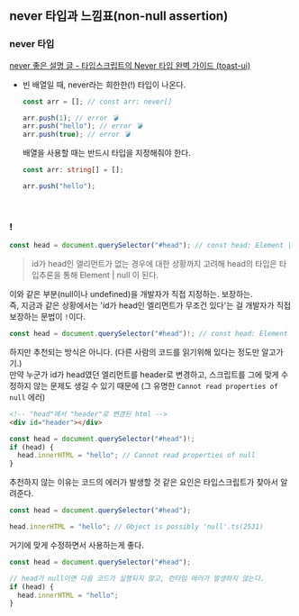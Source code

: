 ## never 타입과 느낌표(non-null assertion)

### never 타입

[never 좋은 설명 글 - 타입스크립트의 Never 타입 완벽 가이드 (toast-ui)](https://ui.toast.com/weekly-pick/ko_20220323)

- 빈 배열일 때, never라는 희한한(!) 타입이 나온다.

  ```ts
  const arr = []; // const arr: never[]

  arr.push(1); // error 💣
  arr.push("hello"); // error 💣
  arr.push(true); // error 💣
  ```

  배열을 사용할 때는 반드시 타입을 지정해줘야 한다. <br />

  ```ts
  const arr: string[] = [];

  arr.push("hello");
  ```

<br />

### !

```ts
const head = document.querySelector("#head"); // const head: Element | null
```

> id가 head인 엘리먼트가 없는 경우에 대한 상황까지 고려해 head의 타입은 타입추론을 통해 Element | null 이 된다.

이와 같은 부분(null이나 undefined)을 개발자가 직접 지정하는. 보장하는. <br />
즉, 지금과 같은 상황에서는 'id가 head인 엘리먼트가 무조건 있다'는 걸 개발자가 직접 보장하는 문법이 `!`이다.<br />

```ts
const head = document.querySelector("#head")!; // const head: Element
```

하지만 추천되는 방식은 아니다. (다른 사람의 코드를 읽기위해 있다는 정도만 알고가기.)<br />
만약 누군가 id가 head였던 엘리먼트를 header로 변경하고, 스크립트를 그에 맞게 수정하지 않는 문제도 생길 수 있기 때문에 (그 유명한 `Cannot read properties of null` 에러)<br />

```html
<!-- "head"에서 "header"로 변경된 html -->
<div id="header"></div>
```

```ts
const head = document.querySelector("#head")!;
if (head) {
  head.innerHTML = "hello"; // Cannot read properties of null
}
```

추천하지 않는 이유는 코드의 에러가 발생할 것 같은 요인은 타입스크립트가 찾아서 알려준다.

```ts
const head = document.querySelector("#head");

head.innerHTML = "hello"; // Object is possibly 'null'.ts(2531)
```

거기에 맞게 수정하면서 사용하는게 좋다.

```ts
const head = document.querySelector("#head");

// head가 null이면 다음 코드가 실행되지 않고, 런타임 에러가 발생하지 않는다.
if (head) {
  head.innerHTML = "hello";
}
```
